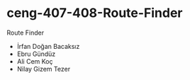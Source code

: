 # ceng-407-408-Route-Finder
Route Finder

- İrfan Doğan Bacaksız
- Ebru Gündüz
- Ali Cem Koç
- Nilay Gizem Tezer

